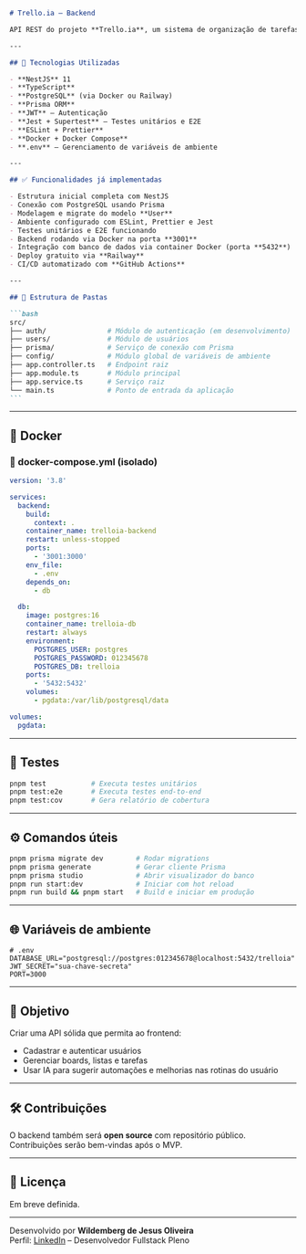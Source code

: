 ````md
# Trello.ia – Backend

API REST do projeto **Trello.ia**, um sistema de organização de tarefas estilo Trello com inteligência artificial integrada. Desenvolvido em **NestJS** com foco em escalabilidade, boas práticas e arquitetura moderna.

---

## 🚀 Tecnologias Utilizadas

- **NestJS** 11
- **TypeScript**
- **PostgreSQL** (via Docker ou Railway)
- **Prisma ORM**
- **JWT** – Autenticação
- **Jest + Supertest** – Testes unitários e E2E
- **ESLint + Prettier**
- **Docker + Docker Compose**
- **.env** – Gerenciamento de variáveis de ambiente

---

## ✅ Funcionalidades já implementadas

- Estrutura inicial completa com NestJS
- Conexão com PostgreSQL usando Prisma
- Modelagem e migrate do modelo **User**
- Ambiente configurado com ESLint, Prettier e Jest
- Testes unitários e E2E funcionando
- Backend rodando via Docker na porta **3001**
- Integração com banco de dados via container Docker (porta **5432**)
- Deploy gratuito via **Railway**
- CI/CD automatizado com **GitHub Actions**

---

## 📁 Estrutura de Pastas

```bash
src/
├── auth/               # Módulo de autenticação (em desenvolvimento)
├── users/              # Módulo de usuários
├── prisma/             # Serviço de conexão com Prisma
├── config/             # Módulo global de variáveis de ambiente
├── app.controller.ts   # Endpoint raiz
├── app.module.ts       # Módulo principal
├── app.service.ts      # Serviço raiz
└── main.ts             # Ponto de entrada da aplicação
```
````

---

## 🐳 Docker

### 🧱 docker-compose.yml (isolado)

```yaml
version: '3.8'

services:
  backend:
    build:
      context: .
    container_name: trelloia-backend
    restart: unless-stopped
    ports:
      - '3001:3000'
    env_file:
      - .env
    depends_on:
      - db

  db:
    image: postgres:16
    container_name: trelloia-db
    restart: always
    environment:
      POSTGRES_USER: postgres
      POSTGRES_PASSWORD: 012345678
      POSTGRES_DB: trelloia
    ports:
      - '5432:5432'
    volumes:
      - pgdata:/var/lib/postgresql/data

volumes:
  pgdata:
```

---

## 🧪 Testes

```bash
pnpm test           # Executa testes unitários
pnpm test:e2e       # Executa testes end-to-end
pnpm test:cov       # Gera relatório de cobertura
```

---

## ⚙️ Comandos úteis

```bash
pnpm prisma migrate dev        # Rodar migrations
pnpm prisma generate           # Gerar cliente Prisma
pnpm prisma studio             # Abrir visualizador do banco
pnpm run start:dev             # Iniciar com hot reload
pnpm run build && pnpm start   # Build e iniciar em produção
```

---

## 🌐 Variáveis de ambiente

```env
# .env
DATABASE_URL="postgresql://postgres:012345678@localhost:5432/trelloia"
JWT_SECRET="sua-chave-secreta"
PORT=3000
```

---

## 🧠 Objetivo

Criar uma API sólida que permita ao frontend:

- Cadastrar e autenticar usuários
- Gerenciar boards, listas e tarefas
- Usar IA para sugerir automações e melhorias nas rotinas do usuário

---

## 🛠️ Contribuições

O backend também será **open source** com repositório público. Contribuições serão bem-vindas após o MVP.

---

## 📄 Licença

Em breve definida.

---

Desenvolvido por **Wildemberg de Jesus Oliveira**  
Perfil: [LinkedIn](https://www.linkedin.com/in/wildemberg-de-jesus-oliveira/) – Desenvolvedor Fullstack Pleno

```

```
